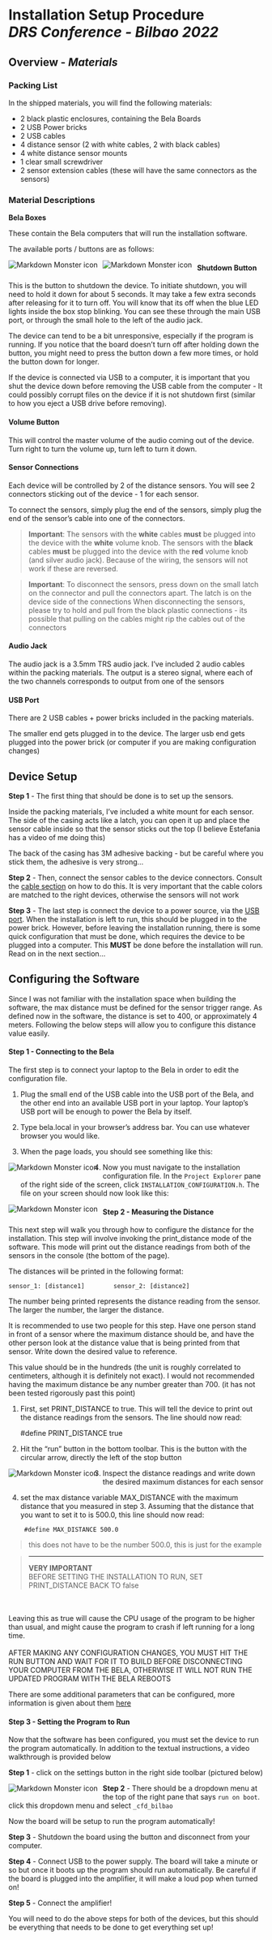 

# Installation Setup Procedure <br> *DRS Conference - Bilbao 2022*


## **Overview** - *Materials*

### Packing List

In the shipped materials, you will find the following materials:

- 2 black plastic enclosures, containing the Bela Boards
- 2 USB Power bricks
- 2 USB cables 
- 4 distance sensor (2 with white cables, 2 with black cables)
- 4 white distance sensor mounts
- 1 clear small screwdriver
- 2 sensor extension cables (these will have the same connectors as the sensors)

### Material Descriptions

**Bela Boxes**

These contain the Bela computers that will run the installation software.
 
The available ports / buttons are as follows:

 <img src="./BELA_SIDE.png"
     alt="Markdown Monster icon"
     style="float: left;
    margin-right: 10px; padding-bottom: 10px;" />

<img src="./BELA_FRONT.png"
     alt="Markdown Monster icon"
     style="float: left;
    margin-right: 10px; padding-bottom: 10px;" />

#### **Shutdown Button**

This is the button to shutdown the device. To initiate shutdown, you will need to hold it down for about 5 seconds. It may take a few extra seconds after releasing for it to turn off. You will know that its off when the blue LED lights inside the box stop blinking. You can see these through the main USB port, or through the small hole to the left of the audio jack.  

The device can tend to be a bit unresponsive, especially if the program is running. If you notice that the board doesn’t turn off after holding down the button, you might need to press the button down a few more times, or hold the button down for longer. 

If the device is connected via USB to a computer, it is important that you shut the device down before removing the USB cable from the computer - It could possibly corrupt files on the device if it is not shutdown first (similar to how you eject a USB drive before removing).

#### **Volume Button**

This will control the master volume of the audio coming out of the device. Turn right to turn the volume up, turn left to turn it down.

#### **Sensor Connections**

Each device will be controlled by 2 of the distance sensors. You will see 2 connectors sticking out of the device - 1 for each sensor. 

To connect the sensors, simply plug the end of the sensors, simply plug the end of the sensor’s cable into one of the connectors.

>**Important**: The sensors with the **white** cables **must** be plugged into the device with the **white** volume knob. The sensors with the **black** cables **must** be plugged into the  device with the **red** volume knob (and silver audio jack). Because of the wiring, the sensors will not work if these are reversed.

>**Important**: To disconnect the sensors, press down on the small latch on the connector and pull the connectors apart. The latch is on the device side of the connections
When disconnecting the sensors, please try to hold and pull from the black plastic connections - its possible that pulling on the cables might rip the cables out of the connectors

#### **Audio Jack**

The audio jack is a 3.5mm TRS audio jack. I’ve included 2 audio cables within the packing materials. The output is a stereo signal, where each of the two channels corresponds to output from one of the sensors 

#### **USB Port**

There are 2 USB cables + power bricks included in the packing materials. 

The smaller end gets plugged in to the device. The larger usb end gets plugged into the power brick (or computer if you are making configuration changes)


## Device Setup


**Step 1** - The first thing that should be done is to set up the sensors. 

Inside the packing materials, I’ve included a white mount for each sensor. The side of the casing acts like a latch, you can open it up and place the sensor cable inside so that the sensor sticks out the top (I believe Estefania has a video of me doing this)

The back of the casing has 3M adhesive backing - but be careful where you stick them, the adhesive is very strong…

**Step 2** - Then, connect the sensor cables to the device connectors. Consult the [cable section](#sensor-connections) on how to do this. It is very important that the cable colors are matched to the right devices, otherwise the sensors will not work

**Step 3** - The last step is connect the device to a power source, via the [USB port](#usb-port). When the installation is left to run, this should be plugged in to the power brick. 
However, before leaving the installation running, there is some quick configuration that must be done, which requires the device to be plugged into a computer. This **MUST** be done before the installation will run. Read on in the next section…



## Configuring the Software

Since I was not familiar with the installation space when building the software, the max distance must be defined for the sensor trigger range. As defined now in the software, the distance is set to 400, or approximately 4 meters. Following the below steps will allow you to configure this distance value easily.

#### **Step 1 - Connecting to the Bela**

The first step is to connect your laptop to the Bela in order to edit the configuration file.

1. Plug the small end of the USB cable into the USB port of the Bela, and the other end into an available USB port in your laptop. Your laptop’s USB port will be enough to power the Bela by itself.

2. Type bela.local in your browser’s address bar. You can use whatever browser you would like.

3. When the page loads, you should see something like this:

 <img src="./BELA_IDE.png"
     alt="Markdown Monster icon"
     style="float: left;
    margin-right: 10px; padding-bottom: 10px;" />

4. Now you must navigate to the installation configuration file. In the `Project Explorer` pane of the right side of the screen, click `INSTALLATION_CONFIGURATION.h`. The file on your screen should now look like this: 

 <img src="./BELA_CONFIGURATION.png"
     alt="Markdown Monster icon"
     style="float: left;
    margin-right: 10px; padding-bottom: 10px;" />


#### **Step 2 - Measuring the Distance**

This next step will walk you through how to configure the distance for the installation. 
This step will involve invoking the print_distance mode of the software. This mode will print out the distance readings from both of the sensors in the console (the bottom of the page). 

The distances will be printed in the following format: 

    sensor_1: [distance1]        sensor_2: [distance2]

The number being printed represents the distance reading from the sensor. The larger the number, the larger the distance.

It is recommended to use two people for this step. 
Have one person stand in front of a sensor where the maximum distance should be, and have the other person look at the distance value that is being printed from that sensor.  Write down the desired value to reference. 

This value should be in the hundreds (the unit is roughly correlated to centimeters, although it is definitely not exact). I would not recommended having the maximum distance be any number greater than 700. (it has not been tested rigorously past this point)

1. First, set PRINT_DISTANCE to true. This will tell the device to print out the distance readings from the sensors. The line should now read: 
	
	#define PRINT_DISTANCE true

2. Hit the “run” button in the bottom toolbar. This is the button with the circular arrow, directly the left of the stop button

 <img src="./RUN_BUTTON.png"
     alt="Markdown Monster icon"
     style="float: left;
    margin-right: 10px; padding-bottom: 10px;" />



3. Inspect the distance readings and write down the desired maximum distances for each sensor

4. set the max distance variable MAX_DISTANCE with the maximum distance that you measured in step 3.  Assuming that the distance that you want to set it to is 500.0, this line should now read:

        #define MAX_DISTANCE 500.0

>this does not have to be the number 500.0, this is just for the example


>****
>**VERY IMPORTANT** <br>
>BEFORE SETTING THE INSTALLATION TO RUN, SET PRINT_DISTANCE BACK TO false
<br>
<br>
Leaving this as true will cause the CPU usage of the program to be higher than usual, and might cause the program to crash if left running for a long time. 
<br>
<br>
AFTER MAKING ANY CONFIGURATION CHANGES, YOU MUST HIT THE RUN BUTTON AND WAIT FOR IT TO BUILD BEFORE DISCONNECTING YOUR COMPUTER FROM THE BELA, OTHERWISE IT WILL NOT RUN THE UPDATED PROGRAM WITH THE BELA REBOOTS


There are some additional parameters that can be configured, more information is given about them [here](./configuration.md) 

#### **Step 3 - Setting the Program to Run**

Now that the software has been configured, you must set the device to run the program automatically. In addition to the textual instructions, a video walkthrough is provided below

**Step 1** - click on the settings button in the right side toolbar (pictured below)

 <img src="./SETTINGS_BUTTON.png"
     alt="Markdown Monster icon"
     style="float: left;
    margin-right: 10px; padding-bottom: 10px;" />

**Step 2** - There should be a dropdown menu at the top of the right pane that says `run on boot`. click this dropdown menu and select `_cfd_bilbao`

Now the board will be setup to run the program automatically!

**Step 3** - Shutdown the board using the button and disconnect from your computer.

**Step 4** - Connect USB to the power supply. The board will take a minute or so but once it boots up the program should run automatically. Be careful if the board is plugged into the amplifier, it will make a loud pop when turned on!

**Step 5** - Connect the amplifier!

You will need to do the above steps for both of the devices, but this should be everything that needs to be done to get everything set up!


